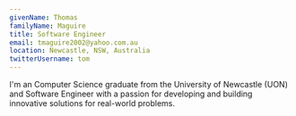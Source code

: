```yaml
---
givenName: Thomas
familyName: Maguire
title: Software Engineer
email: tmaguire2002@yahoo.com.au
location: Newcastle, NSW, Australia
twitterUsername: tom
---
```


I'm an Computer Science graduate from the University of Newcastle (UON) and Software Engineer with a passion for developing and building innovative solutions for real-world problems.
